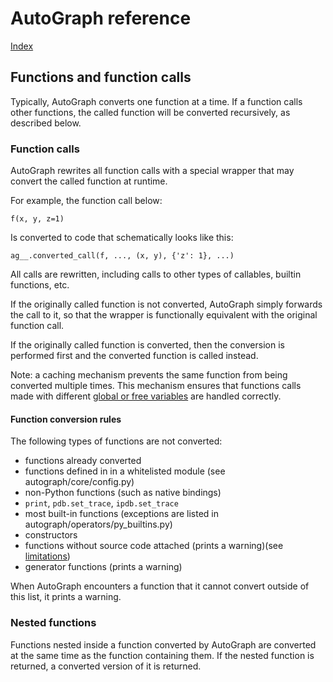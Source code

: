 # AutoGraph reference

[Index](index.md)

## Functions and function calls

Typically, AutoGraph converts one function at a time. If a function calls other
functions, the called function will be converted recursively, as described
below.

### Function calls

AutoGraph rewrites all function calls with a special wrapper that may convert
the called function at runtime.

For example, the function call below:

```
f(x, y, z=1)
```

Is converted to code that schematically looks like this:

```
ag__.converted_call(f, ..., (x, y), {'z': 1}, ...)
```

All calls are rewritten, including calls to other types of callables, builtin
functions, etc.

If the originally called function is not converted, AutoGraph simply
forwards the call to it, so that the wrapper is functionally equivalent with
the original function call.

If the originally called function is converted, then the conversion is performed
first and the converted function is called instead.

Note: a caching mechanism prevents the same function from being converted
multiple times. This mechanism ensures that functions calls made with different
[global or free variables](https://docs.python.org/3/reference/executionmodel.html#binding-of-names)
are handled correctly.

#### Function conversion rules

The following types of functions are not converted:

  * functions already converted
  * functions defined in in a whitelisted module (see autograph/core/config.py)
  * non-Python functions (such as native bindings)
  * `print`, `pdb.set_trace`, `ipdb.set_trace`
  * most built-in functions (exceptions are listed in
    autograph/operators/py_builtins.py)
  * constructors
  * functions without source code attached (prints a warning)(see
    [limitations](limitations.md))
  * generator functions (prints a warning)

When AutoGraph encounters a function that it cannot convert outside of this
list, it prints a warning.

### Nested functions

Functions nested inside a function converted by AutoGraph are converted
at the same time as the function containing them. If the nested function is
returned, a converted version of it is returned.
